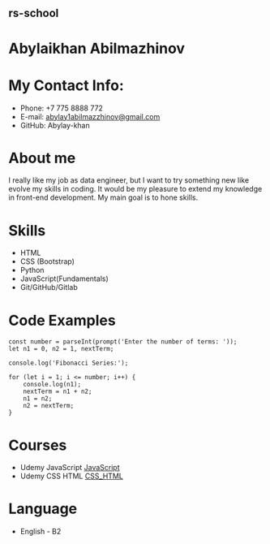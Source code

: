 ## rs-school

# Abylaikhan Abilmazhinov

# My Contact Info:

- Phone: +7 775 8888 772
- E-mail: abylay1abilmazzhinov@gmail.com
- GitHub: Abylay-khan

# About me

I really like my job as data engineer, but I want to try something new like evolve my skills in coding.
It would be my pleasure to extend my knowledge in front-end development. My main goal is to hone skills.

# Skills

- HTML
- CSS (Bootstrap)
- Python
- JavaScript(Fundamentals)
- Git/GitHub/Gitlab

# Code Examples

```
const number = parseInt(prompt('Enter the number of terms: '));
let n1 = 0, n2 = 1, nextTerm;

console.log('Fibonacci Series:');

for (let i = 1; i <= number; i++) {
    console.log(n1);
    nextTerm = n1 + n2;
    n1 = n2;
    n2 = nextTerm;
}
```

# Courses

- Udemy JavaScript [JavaScript](https://www.udemy.com/course/the-complete-javascript-course/)
- Udemy CSS HTML [CSS_HTML](https://www.udemy.com/course/design-and-develop-a-killer-website-with-html5-and-css3/)

# Language

- English - B2
